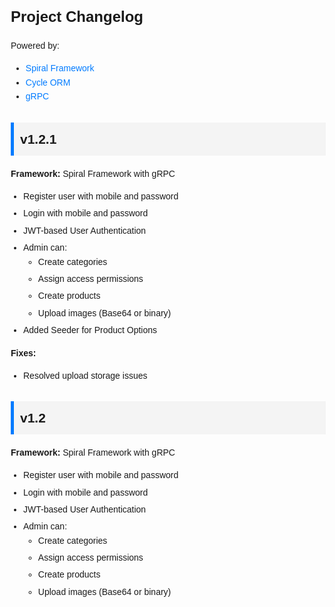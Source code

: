<!DOCTYPE html>
<html lang="en">
<head>
    <meta charset="UTF-8">
    <meta name="viewport" content="width=device-width, initial-scale=1.0">
    <title>Changelog</title>
    <style>
        body {
            font-family: Arial, sans-serif;
            line-height: 1.6;
            margin: 20px;
        }
        .header {
            margin-bottom: 30px;
        }
        .header h1 {
            font-size: 24px;
        }
        .header a {
            color: #007bff;
            text-decoration: none;
        }
        .header a:hover {
            text-decoration: underline;
        }
        .changelog {
            max-width: 800px;
            margin: 0 auto;
        }
        .version {
            margin-bottom: 20px;
        }
        .version h2 {
            background-color: #f4f4f4;
            padding: 10px;
            border-left: 5px solid #007bff;
        }
        .features, .fixes {
            padding-left: 20px;
        }
        .features li, .fixes li {
            margin-bottom: 5px;
        }
    </style>
</head>
<body>
    <div class="header">
        <h1>Project Changelog</h1>
        <p>Powered by:</p>
        <ul>
            <li><a href="https://spiral.dev" target="_blank">Spiral Framework</a></li>
            <li><a href="https://cycle-orm.dev" target="_blank">Cycle ORM</a></li>
            <li><a href="https://grpc.io" target="_blank">gRPC</a></li>
        </ul>
    </div>
    <div class="changelog">
        <div class="version" id="v1-2-1">
            <h2>v1.2.1</h2>
            <p><strong>Framework:</strong> Spiral Framework with gRPC</p>
            <ul class="features">
                <li>Register user with mobile and password</li>
                <li>Login with mobile and password</li>
                <li>JWT-based User Authentication</li>
                <li>Admin can:
                    <ul>
                        <li>Create categories</li>
                        <li>Assign access permissions</li>
                        <li>Create products</li>
                        <li>Upload images (Base64 or binary)</li>
                    </ul>
                </li>
                <li>Added Seeder for Product Options</li>
            </ul>
            <p><strong>Fixes:</strong></p>
            <ul class="fixes">
                <li>Resolved upload storage issues</li>
            </ul>
        </div>
        <div class="version" id="v1-2">
            <h2>v1.2</h2>
            <p><strong>Framework:</strong> Spiral Framework with gRPC</p>
            <ul class="features">
                <li>Register user with mobile and password</li>
                <li>Login with mobile and password</li>
                <li>JWT-based User Authentication</li>
                <li>Admin can:
                    <ul>
                        <li>Create categories</li>
                        <li>Assign access permissions</li>
                        <li>Create products</li>
                        <li>Upload images (Base64 or binary)</li>
                    </ul>
                </li>
            </ul>
        </div>
        <!-- Add other versions dynamically -->
    </div>
</body>
</html>
